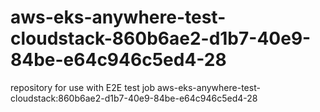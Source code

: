 # aws-eks-anywhere-test-cloudstack-860b6ae2-d1b7-40e9-84be-e64c946c5ed4-28
repository for use with E2E test job aws-eks-anywhere-test-cloudstack:860b6ae2-d1b7-40e9-84be-e64c946c5ed4-28
